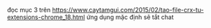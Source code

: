 đọc mục 3 trên https://www.caytamgui.com/2015/02/tao-file-crx-tu-extensions-chrome_18.html
ứng dụng mặc định sẽ tắt chat
